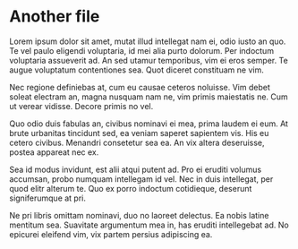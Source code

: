 # Another file

Lorem ipsum dolor sit amet, mutat illud intellegat nam ei, 
odio iusto an quo. Te vel paulo eligendi voluptaria, id mei alia purto dolorum. 
Per indoctum voluptaria assueverit ad. An sed utamur temporibus, vim ei eros semper. 
Te augue voluptatum contentiones sea. Quot diceret constituam ne vim.

Nec regione definiebas at, cum eu causae ceteros noluisse. Vim debet soleat electram an, 
magna nusquam nam ne, vim primis maiestatis ne. Cum ut verear vidisse. Decore primis no vel.

Quo odio duis fabulas an, civibus nominavi ei mea, prima laudem ei eum. At brute urbanitas 
tincidunt sed, ea veniam saperet sapientem vis. His eu cetero civibus. Menandri consetetur sea ea. 
An vix altera deseruisse, postea appareat nec ex.

Sea id modus invidunt, est alii atqui putent ad. Pro ei eruditi volumus accumsan, probo numquam 
intellegam id vel. Nec in duis intellegat, per quod elitr alterum te. Quo ex porro indoctum cotidieque, 
deserunt signiferumque at pri.

Ne pri libris omittam nominavi, duo no laoreet delectus. Ea nobis latine mentitum sea. 
Suavitate argumentum mea in, has eruditi intellegebat ad. No epicurei eleifend vim, vix 
partem persius adipiscing ea.
